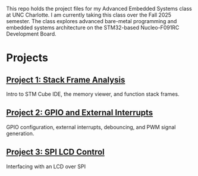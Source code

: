 This repo holds the project files for my Advanced Embedded Systems class at UNC Charlotte. I am currently taking this class over the Fall 2025 semester. The class explores advanced bare-metal programming and embedded systems architecture on the STM32-based Nucleo-F091RC Development Board.

# Projects
## [Project 1: Stack Frame Analysis](./cube/stackframedebug)
Intro to STM Cube IDE, the memory viewer, and function stack frames.
## [Project 2: GPIO and External Interrupts](./cube/gpio_exti)
GPIO configuration, external interrupts, debouncing, and PWM signal generation.
## [Project 3: SPI LCD Control](./cube/spi_lcd)
Interfacing with an LCD over SPI

